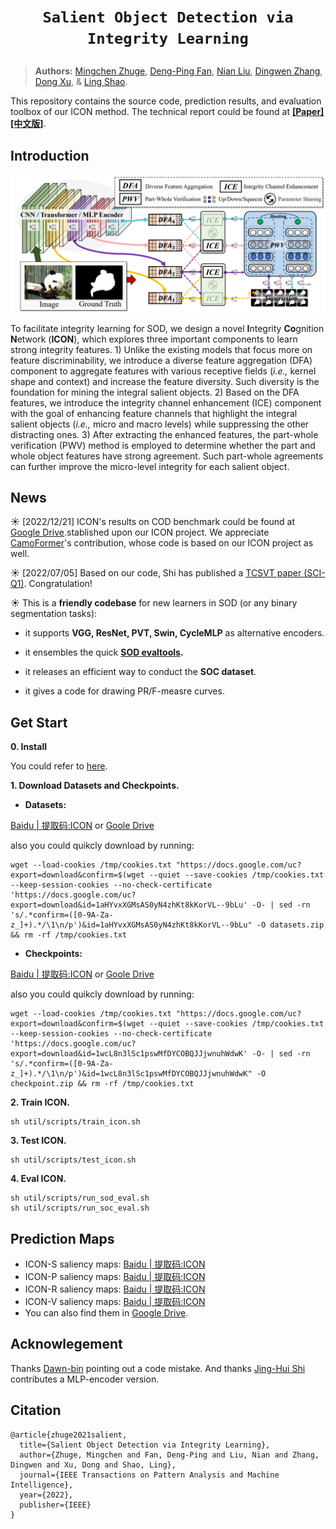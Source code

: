 # <p align=center>`Salient Object Detection via Integrity Learning`</p><!-- omit in toc -->

> **Authors:**
> [Mingchen Zhuge](https://github.com/mczhuge),
> [Deng-Ping Fan](https://dengpingfan.github.io/),
> [Nian Liu](https://scholar.google.com/citations?user=ZSilWs4AAAAJ&hl=zh-CN),
> [Dingwen Zhang](https://scholar.google.com/citations?user=lKFZwK0AAAAJ&hl=zh-CN&oi=sra),
> [Dong Xu](https://scholar.google.com/citations?user=7Hdu5k4AAAAJ&hl=zh-CN), &
> [Ling Shao](https://scholar.google.com/citations?user=z84rLjoAAAAJ&hl=zh-CN).

This repository contains the source code, prediction results, and evaluation toolbox of our ICON method. The technical report could be found at [**[Paper]**](https://arxiv.org/pdf/2101.07663.pdf)[**[中文版]**](https://dengpingfan.github.io/papers/[2022][TPAMI]ICON_Chinese.pdf).

## Introduction
![framework](util/figure/framework.png) 

To facilitate integrity learning for SOD, we design a novel **I**ntegrity **Co**gnition **N**etwork (**ICON**), which explores three important components to learn strong integrity features. 1) Unlike the existing models that focus more on feature discriminability, we introduce a  diverse feature aggregation (DFA) component to aggregate features with various receptive fields (*i.e.,* kernel shape and context) and increase the feature diversity. Such diversity is the foundation for mining the integral salient objects. 2) Based on the DFA features, we introduce the integrity channel enhancement (ICE) component with the goal of enhancing feature channels that highlight the integral salient objects (*i.e.,* micro and macro levels) while suppressing the other distracting ones. 3) After extracting the enhanced features, the part-whole verification (PWV) method is employed to determine whether the part and whole object features have strong agreement. Such part-whole agreements can further improve the micro-level integrity for each salient object.

## News

☀️ [2022/12/21] ICON's results on COD benchmark could be found at [Google Drive](https://drive.google.com/drive/folders/1gsCeYtS9cwsMpTHQzkx81n4jsRK4LYdf).stablished upon our ICON project. We appreciate [CamoFormer](https://github.com/HVision-NKU/CamoFormer)'s contribution, whose code is based on our ICON project as well.

☀️ [2022/07/05] Based on our code, Shi has published a [TCSVT paper (SCI-Q1)](https://ieeexplore.ieee.org/document/9852486). Congratulation!

☀️ This is a **friendly codebase** for new learners in SOD (or any binary segmentation tasks):

- it supports **VGG, ResNet, PVT, Swin, CycleMLP** as alternative encoders.

- it ensembles the quick **[SOD evaltools](https://github.com/mczhuge/SOCToolbox).**

- it releases an efficient way to conduct the **SOC dataset**.

- it gives a code for drawing PR/F-measre curves.



## Get Start

**0. Install**

You could refer to [here](https://github.com/mczhuge/ICON/tree/main/util).

**1. Download Datasets and Checkpoints.**

- **Datasets:** 

[Baidu | 提取码:ICON](https://pan.baidu.com/s/1zFXR-xIykUhoj86kiQ3GxA)  or [Goole Drive](https://drive.google.com/file/d/1aHYvxXGMsAS0yN4zhKt8kKorVL--9bLu/view?usp=sharing)

also you could quikcly download by running:
```
wget --load-cookies /tmp/cookies.txt "https://docs.google.com/uc?export=download&confirm=$(wget --quiet --save-cookies /tmp/cookies.txt --keep-session-cookies --no-check-certificate 'https://docs.google.com/uc?export=download&id=1aHYvxXGMsAS0yN4zhKt8kKorVL--9bLu' -O- | sed -rn 's/.*confirm=([0-9A-Za-z_]+).*/\1\n/p')&id=1aHYvxXGMsAS0yN4zhKt8kKorVL--9bLu" -O datasets.zip && rm -rf /tmp/cookies.txt
```

- **Checkpoints:** 

[Baidu | 提取码:ICON](https://pan.baidu.com/s/1zFXR-xIykUhoj86kiQ3GxA)  or [Goole Drive](https://drive.google.com/file/d/1wcL8n3lSc1pswMfDYCOBQJJjwnuhWdwK/view)

also you could quikcly download by running:
```
wget --load-cookies /tmp/cookies.txt "https://docs.google.com/uc?export=download&confirm=$(wget --quiet --save-cookies /tmp/cookies.txt --keep-session-cookies --no-check-certificate 'https://docs.google.com/uc?export=download&id=1wcL8n3lSc1pswMfDYCOBQJJjwnuhWdwK' -O- | sed -rn 's/.*confirm=([0-9A-Za-z_]+).*/\1\n/p')&id=1wcL8n3lSc1pswMfDYCOBQJJjwnuhWdwK" -O checkpoint.zip && rm -rf /tmp/cookies.txt
```

**2. Train ICON.**
```
sh util/scripts/train_icon.sh
```

**3. Test ICON.**
```
sh util/scripts/test_icon.sh
```

**4. Eval ICON.**
```
sh util/scripts/run_sod_eval.sh
sh util/scripts/run_soc_eval.sh
```

## Prediction Maps
- ICON-S saliency maps: [Baidu | 提取码:ICON](https://pan.baidu.com/s/18_61oFS2iTlsenFEFKAjzg) 
- ICON-P saliency maps: [Baidu | 提取码:ICON](https://pan.baidu.com/s/1Qk7rXrkdrkNgpeHbEaBZUA) 
- ICON-R saliency maps: [Baidu | 提取码:ICON](https://pan.baidu.com/s/13QxDdOMrSrXj_O_XlWwhbw) 
- ICON-V saliency maps: [Baidu | 提取码:ICON](https://pan.baidu.com/s/1lded2LsYb07uAMGDT9XNNA) 
- You can also find them in [Google Drive](https://drive.google.com/file/d/1TMWJsWs-bKCAvCkCnugwiEgJPx9WlNdC/view).

<!--

## Qualitative Comparison
![result4](util/figure/result_4.png) 
![result2](util/figure/result_2.png) 
## Quantitative Comparison
![result1](util/figure/result_1.png)
![result5](util/figure/result_5.png) 
-->

## Acknowlegement

Thanks [Dawn-bin](https://github.com/Dawn-bin) pointing out a code mistake.
And thanks [Jing-Hui Shi](https://github.com/shijinghuihub) contributes a MLP-encoder version.

## Citation
```
@article{zhuge2021salient,
  title={Salient Object Detection via Integrity Learning},
  author={Zhuge, Mingchen and Fan, Deng-Ping and Liu, Nian and Zhang, Dingwen and Xu, Dong and Shao, Ling},
  journal={IEEE Transactions on Pattern Analysis and Machine Intelligence},
  year={2022},
  publisher={IEEE}
}
```
